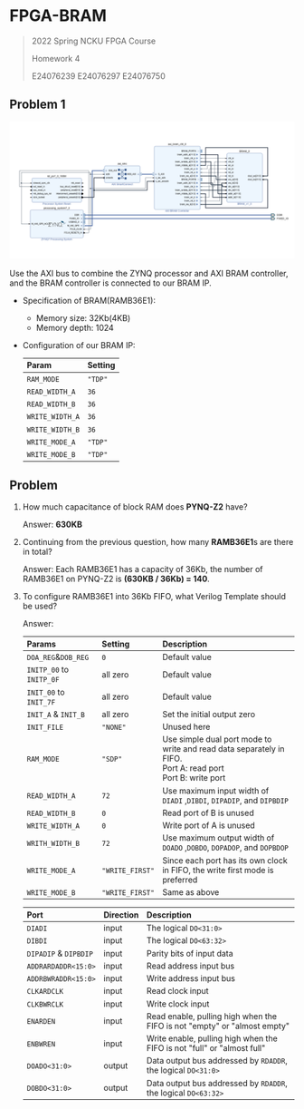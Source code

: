 # FPGA-BRAM

> 2022 Spring NCKU FPGA Course
>
> Homework 4
>
> E24076239 E24076297 E24076750

## Problem 1

![schematic](images/schematic.png)

Use the AXI bus to combine the ZYNQ processor and AXI BRAM controller, and the BRAM controller is connected to our BRAM IP. 

* Specification of BRAM(RAMB36E1):
  * Memory size: 32Kb(4KB)
  * Memory depth: 1024
* Configuration of our BRAM IP:

    | Param          | Setting |
    | -------------- | ------- |
    | `RAM_MODE`	| `"TDP"` |
    | `READ_WIDTH_A` | `36`    |
    | `READ_WIDTH_B` | `36`    |
    | `WRITE_WIDTH_A` | `36`    |
    | `WRITE_WIDTH_B` | `36`    |
    | `WRITE_MODE_A` | `"TDP"` |
    | `WRITE_MODE_B` | `"TDP"` |

## Problem

1. How much capacitance of block RAM does **PYNQ-Z2** have?

   Answer: **630KB**

2. Continuing from the previous question, how many **RAMB36E1**s are there in total?

   Answer: Each RAMB36E1 has a capacity of 36Kb, the number of RAMB36E1 on PYNQ-Z2 is **(630KB / 36Kb) = 140**. 

3. To configure RAMB36E1 into 36Kb FIFO, what Verilog Template should be used?

   Answer: 

   | Params | Setting | Description |
   | ------ | -----|------ |
   | `DOA_REG`&`DOB_REG` | `0` | Default value |
   | `INITP_00` to `INITP_0F` | all zero | Default value |
   | `INIT_00` to `INIT_7F` | all zero | Default value |
   | `INIT_A` & `INIT_B` | all zero | Set the initial output zero |
   | `INIT_FILE` | `"NONE"` | Unused here |
   | `RAM_MODE` | `"SDP"` | Use simple dual port mode to write and read data separately in FIFO. <br>Port A: read port<br>Port B: write port |
   |`READ_WIDTH_A`| `72` | Use maximum input width of `DIADI` ,`DIBDI`,  `DIPADIP`, and `DIPBDIP` |
   |`READ_WIDTH_B`|`0`|Read port of B is unused|
   | `WRITE_WIDTH_A` | `0` |Write port of A is unused|
   |`WRITH_WIDTH_B`|`72`|Use maximum output width of  `DOADO` ,`DOBDO`,  `DOPADOP`, and `DOPBDOP`|
   | `WRITE_MODE_A` | `"WRITE_FIRST"` |Since each port has its own clock in FIFO, the write first mode is preferred|
   |`WRITE_MODE_B`|`"WRITE_FIRST"`|Same as above|

   | Port    | Direction | Description                           |
   | ------- | --------- | ------------------------------------- |
   | `DIADI` | input     | The logical `DO<31:0>` |
   | `DIBDI` | input | The logical `DO<63:32>` |
   | `DIPADIP` & `DIPBDIP` | input | Parity bits of input data |
   |`ADDRARDADDR<15:0>`|input|Read address input bus|
   |`ADDRBWRADDR<15:0>`|input|Write address input bus|
   |`CLKARDCLK`|input|Read clock input|
   |`CLKBWRCLK`|input|Write clock input|
   |`ENARDEN`|input|Read enable, pulling high when the FIFO is not "empty" or "almost empty"|
   |`ENBWREN`|input|Write enable, pulling high when the FIFO is not "full" or "almost full"|
   | `DOADO<31:0>`         | output    | Data output bus addressed by `RDADDR`, the logical `DO<31:0>` |
   |`DOBDO<31:0>`|output|Data output bus addressed by `RDADDR`, the logical `DO<63:32>`|

